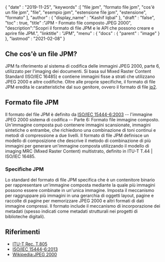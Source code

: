 {
  "date" : "2019-11-25",
  "keywords" :[ "file jpm", "formato file jpm", "cos'è un file jpm", "file", "esempio jpm", "estensione file jpm", "estensione", "formato" ],
  "author" : {
    "display_name" : "Kashif Iqbal"
},
  "draft" : "false",
  "toc" : true,
  "title" :"JPM - Formato file composto JPEG 2000",
  "description":"Scopri il formato di file JPM e le API che possono creare e aprire file JPM.",
  "linktitle" : "JPM",
  "menu" : {
    "docs" : {
      "parent" : "image"
}
},
  "lastmod" : "2021-02-08"
}

## Che cos'è un file JPM?

JPM fa riferimento al sistema di codifica delle immagini JPEG 2000, parte 6, utilizzato per l'imaging dei documenti. Si basa sul Mixed Raster Content Standard (ISO/IEC 16485) e contiene immagini fisse a strati che utilizzano JPEG 2000 e altre codifiche. Oltre alle proprie specifiche, il formato di file JPM eredita le caratteristiche dal suo genitore, ovvero il formato di file [jp2](/it/image/jp2/).

## Formato file JPM

Il formato del file JPM è definito da [ISO/IEC 15444-6:2003](http://www.iso.org/iso/home/store/catalogue_ics/catalogue_detail_ics.htm?csnumber=61124) -- l'immagine JPEG 2000 sistema di codifica -- Parte 6: Formato file immagine composto. Un'immagine composta può contenere immagini scansionate, immagini sintetiche o entrambe, che richiedono una combinazione di toni continui e metodi di compressione a due livelli. Il formato di file JPM definisce un modello di composizione che descrive il metodo di combinazione di più immagini per generare un'immagine composta utilizzando il modello di imaging MRC (Mixed Raster Content) multistrato, definito in ITU-T T.44 | ISO/IEC 16485.

### Specifiche JPM
Lo standard del formato di file JPM specifica che è un contenitore binario per rappresentare un'immagine composta mediante la quale più immagini possono essere combinate in un'unica immagine. Imposta il meccanismo per raggruppare più immagini in una gerarchia di oggetti layout, pagine e raccolte di pagine per memorizzare JPEG 2000 e altri formati di dati immagine compressi. Il formato include il meccanismo di incorporazione dei metadati (spesso indicati come metadati strutturali nei progetti di biblioteche digitali).

## Riferimenti

* [ITU-T Rec. T.805](http://www.itu.int/rec/T-REC-T.805/en)
* [ISO/IEC 15444-6:2013](http://www.iso.org/iso/home/store/catalogue_ics/catalogue_detail_ics.htm?csnumber=61124)
* [Wikipedia:JPEG 2000](https://en.wikipedia.org/wiki/JPEG_2000)

